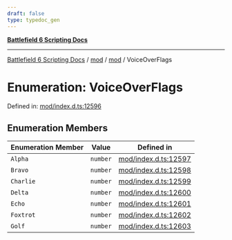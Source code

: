 ```yaml
---
draft: false
type: typedoc_gen
---
```


[**Battlefield 6 Scripting Docs**](../../../_index.md)

***

[Battlefield 6 Scripting Docs](../../../_index.md) / [mod](../../_index.md) / [mod](../_index.md) / VoiceOverFlags

# Enumeration: VoiceOverFlags

Defined in: [mod/index.d.ts:12596](https://github.com/battlefield-portal-community/portal-docs/blob/ff09b2690670f74de7e97198022e5a97ff1161ff/generators/santiago/mod/index.d.ts#L12596)

## Enumeration Members

| Enumeration Member | Value | Defined in |
| ------ | ------ | ------ |
| <a id="alpha"></a> `Alpha` | `number` | [mod/index.d.ts:12597](https://github.com/battlefield-portal-community/portal-docs/blob/ff09b2690670f74de7e97198022e5a97ff1161ff/generators/santiago/mod/index.d.ts#L12597) |
| <a id="bravo"></a> `Bravo` | `number` | [mod/index.d.ts:12598](https://github.com/battlefield-portal-community/portal-docs/blob/ff09b2690670f74de7e97198022e5a97ff1161ff/generators/santiago/mod/index.d.ts#L12598) |
| <a id="charlie"></a> `Charlie` | `number` | [mod/index.d.ts:12599](https://github.com/battlefield-portal-community/portal-docs/blob/ff09b2690670f74de7e97198022e5a97ff1161ff/generators/santiago/mod/index.d.ts#L12599) |
| <a id="delta"></a> `Delta` | `number` | [mod/index.d.ts:12600](https://github.com/battlefield-portal-community/portal-docs/blob/ff09b2690670f74de7e97198022e5a97ff1161ff/generators/santiago/mod/index.d.ts#L12600) |
| <a id="echo"></a> `Echo` | `number` | [mod/index.d.ts:12601](https://github.com/battlefield-portal-community/portal-docs/blob/ff09b2690670f74de7e97198022e5a97ff1161ff/generators/santiago/mod/index.d.ts#L12601) |
| <a id="foxtrot"></a> `Foxtrot` | `number` | [mod/index.d.ts:12602](https://github.com/battlefield-portal-community/portal-docs/blob/ff09b2690670f74de7e97198022e5a97ff1161ff/generators/santiago/mod/index.d.ts#L12602) |
| <a id="golf"></a> `Golf` | `number` | [mod/index.d.ts:12603](https://github.com/battlefield-portal-community/portal-docs/blob/ff09b2690670f74de7e97198022e5a97ff1161ff/generators/santiago/mod/index.d.ts#L12603) |
